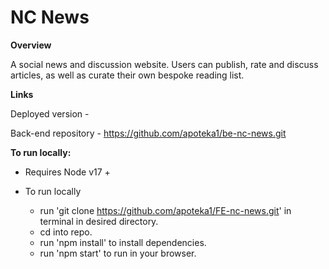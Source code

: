 # __NC News__

__Overview__

A social news and discussion website.
Users can publish, rate and discuss articles, as well as curate their own bespoke reading list.

__Links__

Deployed version - 

Back-end repository - https://github.com/apoteka1/be-nc-news.git

__To run locally:__

- Requires Node v17 +

- To run locally 
    - run 'git clone https://github.com/apoteka1/FE-nc-news.git' in terminal in desired directory.
    - cd into repo.
    - run 'npm install' to install dependencies.
    - run 'npm start' to run in your browser.





